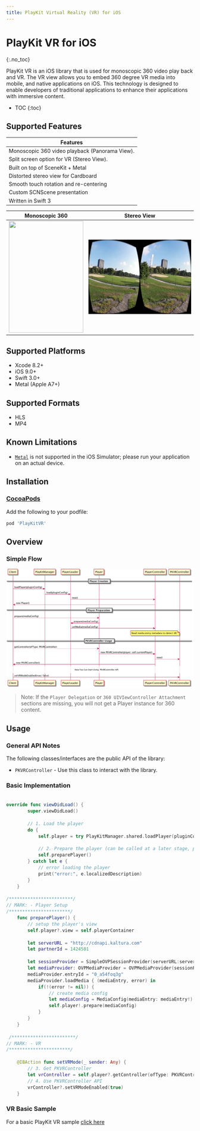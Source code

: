 ```yaml
---
title: PlayKit Virtual Reality (VR) for iOS
---
```


# PlayKit VR for iOS

{:.no_toc}

PlayKit VR is an iOS library that is used for monoscopic 360 video play back and VR. The VR view allows you to embed 360 degree VR media into mobile, and native applications on iOS. This technology is designed to enable developers of traditional applications to enhance their applications with immersive content.

* TOC
{:toc}

## Supported Features  

| Features
|---------
| Monoscopic 360 video playback (Panorama View).
| Split screen option for VR (Stereo View).
| Built on top of SceneKit + Metal
| Distorted stereo view for Cardboard
| Smooth touch rotation and re-centering
| Custom SCNScene presentation
| Written in Swift 3


Monoscopic 360             |  Stereo View
:-------------------------:|:-------------------------:
<img src="Resources/panorama-preview.gif" width="200" height="300">  |  <img src="Resources/StereoView.png" width="300" height="200">


## Supported Platforms  

- Xcode 8.2+
- iOS 9.0+
- Swift 3.0+
- Metal (Apple A7+)

## Supported Formats  

- HLS
- MP4

## Known Limitations  

- [`Metal`](https://developer.apple.com/documentation/metal) is not supported in the iOS Simulator; please run your application on an actual device.

## Installation  

### [CocoaPods](https://cocoapods.org/)

Add the following  to your podfile:

```ruby
pod 'PlayKitVR'
```

## Overview  

### Simple Flow  

![](Resources/basicFlow.png)

>Note: If the `Player Delegation` or `360 UIVIewController Attachment` sections are missing, you will not get a Player instance for 360 content.

## Usage  

### General API Notes  

The following classes/interfaces are the public API of the library:

* `PKVRController` - Use this class to interact with the library.

### Basic Implementation  

```swift

override func viewDidLoad() {
        super.viewDidLoad()
        
        // 1. Load the player
        do {
            self.player = try PlayKitManager.shared.loadPlayer(pluginConfig: nil)
            
            // 2. Prepare the player (can be called at a later stage, preparing starts buffering the video)
            self.preparePlayer()
        } catch let e {
            // error loading the player
            print("error:", e.localizedDescription)
        }
    }
    
/************************/
// MARK: - Player Setup
/***********************/
    func preparePlayer() {
        // setup the player's view
        self.player?.view = self.playerContainer
        
        let serverURL = "http://cdnapi.kaltura.com"
        let partnerId = 1424501
        
        let sessionProvider = SimpleOVPSessionProvider(serverURL:serverURL, partnerId: Int64(partnerId), ks: nil)
        let mediaProvider: OVPMediaProvider = OVPMediaProvider(sessionProvider)
        mediaProvider.entryId = "0_a54foq3g"
        mediaProvider.loadMedia { (mediaEntry, error) in
            if(!(error != nil)) {
                // create media config
                let mediaConfig = MediaConfig(mediaEntry: mediaEntry!)
                self.player!.prepare(mediaConfig)
            }
        }
    }
    
 /************************/
// MARK: - VR
/***********************/
    
    @IBAction func setVRMode(_ sender: Any) {
        // 3. Get PKVRController
        let vrController = self.player?.getController(ofType: PKVRController.self)
        // 4. Use PKVRController API
        vrController?.setVRModeEnabled(true)
    }
```

### VR Basic Sample  

For a basic PlayKit VR sample [click here](https://github.com/kaltura/playkit-ios-samples/tree/master/VRSample)
